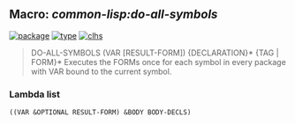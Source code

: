 ## Macro: ***common-lisp:do-all-symbols***
[![package](https://img.shields.io/badge/Package-COMMON--LISP-5f9ea0.svg?style=social&colorA=999999)](../) [![type](https://img.shields.io/badge/Type-Macro-5f9ea0.svg?style=social&colorA=999999)](../#macro) [![clhs](https://img.shields.io/badge/CLHS-DO--ALL--SYMBOLS-5f9ea0.svg?style=social&colorA=999999)](http://www.lispworks.com/documentation/HyperSpec/Body/m_do_sym.htm) 

> DO-ALL-SYMBOLS (VAR [RESULT-FORM]) {DECLARATION}* {TAG | FORM}*
> Executes the FORMs once for each symbol in every package with VAR bound
> to the current symbol.

### Lambda list
```
((VAR &OPTIONAL RESULT-FORM) &BODY BODY-DECLS)
```
